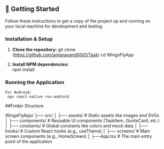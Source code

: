 
## 🚀 Getting Started

Follow these instructions to get a copy of the project up and running on your local machine for development and testing.

### Installation & Setup

1.  **Clone the repository:**
    git clone (https://github.com/amananand0001/Task)
    cd WingsFlyApp

2.  **Install NPM dependencies:**  
    npm install

### Running the Application
    For Android:
     npx react-native run-android


##Folder Structure

WingsFlyApp/
├── src/
│ ├── assets/ # Static assets like images and SVGs
│ ├── components/ # Reusable UI components (TaskItem, QuoteCard, etc.)
│ ├── constants/ # Global constants like colors and mock data
│ ├── hooks/ # Custom React hooks (e.g., useTheme)
│ ├── screens/ # Main screen components (e.g., HomeScreen)
│ 
├──App.tsx # The main entry point of the application
